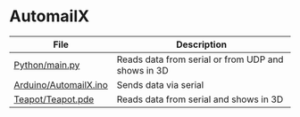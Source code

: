# AutomailX
| File                                           | Description                                        |
|------------------------------------------------|----------------------------------------------------|
| [Python/main.py](Python/main.py)               | Reads data from serial or from UDP and shows in 3D |
| [Arduino/AutomailX.ino](Arduino/AutomailX.ino) | Sends data via serial                              |
| [Teapot/Teapot.pde](Teapot/Teapot.pde)         | Reads data from serial and shows in 3D             |
